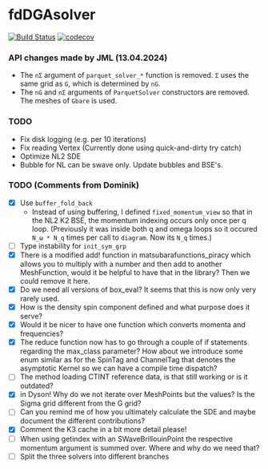 # fdDGAsolver

[![Build Status](https://github.com/jaemolihm/fdDGAsolver.jl/actions/workflows/CI.yml/badge.svg?branch=main)](https://github.com/jaemolihm/fdDGAsolver.jl/actions/workflows/CI.yml?query=branch%3Amain)
[![codecov](https://codecov.io/gh/jaemolihm/fdDGAsolver.jl/graph/badge.svg?token=38YPJVWVMA)](https://codecov.io/gh/jaemolihm/fdDGAsolver.jl)


### API changes made by JML (13.04.2024)
* The `nΣ` argument of `parquet_solver_*` function is removed. `Σ` uses the same grid as `G`, which is determined by `nG`.
* The `nG` and `nΣ` arguments of `ParquetSolver` constructors are removed. The meshes of `Gbare` is used.

### TODO
* Fix disk logging (e.g. per 10 iterations)
* Fix reading Vertex (Currently done using quick-and-dirty try catch)
* Optimize NL2 SDE
* Bubble for NL can be swave only. Update bubbles and BSE's.


### TODO (Comments from Dominik)
- [x] Use `buffer_fold_back`
    * Instead of using buffering, I defined `fixed_momentum_view` so that in the NL2 K2 BSE, the momentum indexing occurs only once per q loop. (Previously it was inside both q and omega loops so it occured `N_ω * N_q` times per call to `diagram`. Now its `N_q` times.)
- [ ] Type instability for `init_sym_grp`
- [x] There is a modified add! function in matsubarafunctions_piracy which allows you to multiply with a number and then add to another MeshFunction, would it be helpful to have that in the library? Then we could remove it here.
- [x] Do we need all versions of box_eval? It seems that this is now only very rarely used.
- [x] How is the density spin component defined and what purpose does it serve?
- [x] Would it be nicer to have one function which converts momenta and frequencies?
- [x] The reduce function now has to go through a couple of if statements regarding the max_class parameter? How about we introduce some enum similar as for the SpinTag and ChannelTag that denotes the asymptotic Kernel so we can have a compile time dispatch?
- [ ] The method loading CTINT reference data, is that still working or is it outdated?
- [x] in Dyson! Why do we not iterate over MeshPoints but the values? Is the Sigma grid different from the G grid?
- [ ] Can you remind me of how you ultimately calculate the SDE and maybe document the different contributions?
- [x] Comment the K3 cache in a bit more detail please!
- [ ] When using getindex with an SWaveBrillouinPoint the respective momentum argument is summed over. Where and why do we need that?
- [ ] Split the three solvers into different branches
